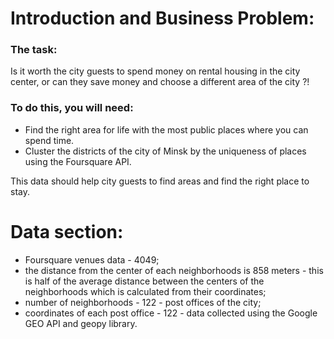 # Introduction and Business Problem:

### The task:
Is it worth the city guests to spend money on rental housing in the city center, or can they save money and choose a different area of the city ?!

### To do this, you will need:
- Find the right area for life with the most public places where you can spend time.
- Cluster the districts of the city of Minsk by the uniqueness of places using the Foursquare API.

This data should help city guests to find areas and find the right place to stay.


# Data section:
- Foursquare venues data - 4049;
- the distance from the center of each neighborhoods is 858 meters - this is half of the average distance between the centers of the neighborhoods which is calculated from their coordinates;
- number of neighborhoods - 122 - post offices of the city;
- coordinates of each post office - 122 - data collected using the Google GEO API and geopy library.


# 